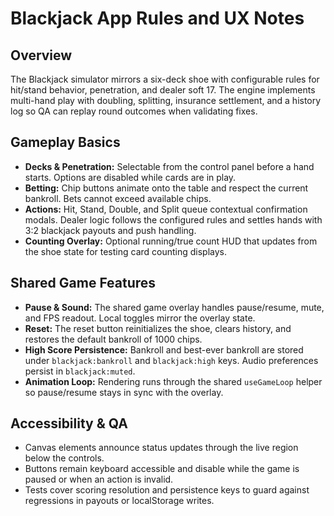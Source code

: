 # Blackjack App Rules and UX Notes

## Overview
The Blackjack simulator mirrors a six-deck shoe with configurable rules for hit/stand behavior, penetration, and dealer soft 17.
The engine implements multi-hand play with doubling, splitting, insurance settlement, and a history log so QA can replay round
outcomes when validating fixes.

## Gameplay Basics
- **Decks & Penetration:** Selectable from the control panel before a hand starts. Options are disabled while cards are in play.
- **Betting:** Chip buttons animate onto the table and respect the current bankroll. Bets cannot exceed available chips.
- **Actions:** Hit, Stand, Double, and Split queue contextual confirmation modals. Dealer logic follows the configured rules and
  settles hands with 3:2 blackjack payouts and push handling.
- **Counting Overlay:** Optional running/true count HUD that updates from the shoe state for testing card counting displays.

## Shared Game Features
- **Pause & Sound:** The shared game overlay handles pause/resume, mute, and FPS readout. Local toggles mirror the overlay state.
- **Reset:** The reset button reinitializes the shoe, clears history, and restores the default bankroll of 1000 chips.
- **High Score Persistence:** Bankroll and best-ever bankroll are stored under `blackjack:bankroll` and `blackjack:high` keys.
  Audio preferences persist in `blackjack:muted`.
- **Animation Loop:** Rendering runs through the shared `useGameLoop` helper so pause/resume stays in sync with the overlay.

## Accessibility & QA
- Canvas elements announce status updates through the live region below the controls.
- Buttons remain keyboard accessible and disable while the game is paused or when an action is invalid.
- Tests cover scoring resolution and persistence keys to guard against regressions in payouts or localStorage writes.
